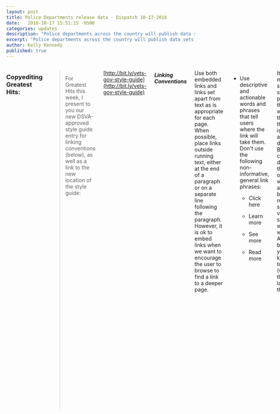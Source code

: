 ```yaml
---
layout: post
title: Police Departments release data - Dispatch 10-17-2016
date:   2016-10-17 15:51:15 -0500
categories: updates
description: "Police departments across the country will publish data sets as part of a White-House initiative to create transparency in law enforcement.."
excerpt: "Police departments across the country will publish data sets as part of a White-House initiative to create transparency in law enforcement.."
author: Kelly Kennedy
published: true
---
```

<div class="row">
<div class="small-12 medium-9 medium-centered columns" markdown="1">

### Copyediting Greatest Hits:

>For Greatest Hits this week, I present to you our new DSVA-approved style guide entry for linking conventions (below), as well as a link to the new location of the style guide:

[http://bit.ly/vets-gov-style-guide](http://bit.ly/vets-gov-style-guide)

##### Linking Conventions

Use both embedded links and links set apart from text as is appropriate for each page. When possible, place links outside running text, either at the end of a paragraph or on a separate line following the paragraph. However, it is ok to embed links when we want to encourage the user to browse to find a link to a deeper page.

* Use descriptive and actionable words and phrases that tell users where the link will take them. Don't use the following non-informative, general link phrases:

    + Click here

    + Learn more

    + See more

    + Read more

It may make sense to start a link phrase with these words if the rest of the phrase is specific and descriptive. But you can often do without these overused words altogether by using more specific verbs or starting with key words. Above all, be sure your users know what to expect (where they will land) when they click.

* Pay attention to link length. Make the link long enough that it's easy to click on. Don't make it so long that the relevant words are lost among the less important words.

+ 5-8 words for embedded links. Don't link entire sentences in running text.

+ Entire sentences or phrases when the link is set apart from the running text, either by placing it at the end of a paragraph or by inserting a space between the running text and the link.

* Don't link ending punctuation. You don't want the period to be underlined. If a string of words at the end of a sentence is linked, use punctuation (usually a period) as grammar would dictate, but don't link it.

-Beth Potts

---

### Plain Language:

- John McIntyre, of the Baltimore Sun, has an opinion about "s/he" and "he/she" and the idea of a gender-neutral "they." He [shares it by video](http://www.baltimoresun.com/news/language-blog/87915039-132.html).

- And just as we're talking about the need for plain-language forms at Veterans Affairs, the [Center for Plain Language came out with a report card](http://centerforplainlanguage.org/federal-plain-language-report-card/) for government forms. They're looking at "high burden" forms and will release the results in January.

### Human-Centered Design:

- Companies ahead in digital transformation have four things in common, including a focus on human-centered design, [reports CIO](http://www.cio.com/article/3131322/leadership-management/how-to-thrive-in-a-digital-world-part-2.html). And that's tough because it's not traditionally how companies think about problems.

- Midcentury design, the original mass-produced and inoffensive furnishings, may be sticking around longer than other trends because it suits our need for simple sameness - which makes it the "pumpkin-spice latte" of interior design, [reports Fastcodesign.com](https://www.fastcodesign.com/3064284/mid-century-modern-is-the-pumpkin-spice-latte-of-interior-design). First Oreos and butter, and now your couch.

- Planned Parenthood has, for decades used bold graphics and eye-catching fonts to gain an audience, [reports Fastcodesign.com](https://www.fastcodesign.com/3064658/in-pictures-100-years-of-design-at-planned-parenthood). Apparently, it is not the pumpkin spice latte of women's issues.

### Open Data:

- Taking open data to a different level, Better Block offers a series of printable plans for outdoor furniture so communities can build park benches, trash cans or even outdoor cafes using plywood, [reports CityLab](http://www.citylab.com/navigator/2016/10/better-block-open-source-printing-street-furniture/503765/).

- Justice Lab has just released a county-by-county breakdown of how many guns and what kind of guns have been bought in California over the last decade, [reports SCVTV](http://scvnews.com/2016/10/12/ag-releases-firearm-sales-data-on-openjustice/). The site was launched by the state's attorney general.

### Open Government:

- The U.S. government just released open-source code for anyone who would like to help in the American poverty crisis. The code helps people determine their eligibility for income-based government-assistance programs, such as food stamps, [reports Business Wire](http://www.businesswire.com/news/home/20161013006185/en/HHS-Intuit-Release-App-Fight-Poverty-Nationwide).

- Police departments across the country will publish data sets as part of a White-House initiative to create transparency in law enforcement, [reports the Lebanon Democrat](http://www.lebanondemocrat.com/Law-Enforcement/2016/10/13/Mt-Juliet-police-to-participate-in-White-House-led-police-data-initiative). The President announced the Police Data Initiative Thursday.

### Vet Love:

- The Defense Department has delayed roll-out of its new electronic health records system, but says that won't affect its ability to interact with VA health records, [reports Military Times](http://www.militarytimes.com/articles/mhs-genesis-delayed-feb-2017?utm_source=3DSailthru&utm_medium=3Demail&utm_campaign=3DEarly%20Bird%20Brief%2010.12.2016&utm_term=3DEditorial%20-%20Military%20-%20Early%20Bird%20Brief). (@leoshane)

- A VA facility in San Antonios is taking heat because it doesn't have a waiting area with chairs, [reports KSAT](http://www.ksat.com/news/defenders/vets-forced-to-wait-in-the-heat-stand-for-long-periods-of-time-at-san-antonio-va-clinic?utm_source=3DSailthru&utm_medium=3Demail&utm_campaign=3DMil%20EBB%2010.13.16&utm_term=3DEditorial%20-%20Military%20-%20Early%20Bird%20Brief). Veterans stand or lean against a wall while they wait for their
appointments.

### Vet Politics:

- A retired two-star general believes Congress could get some things done, rather than bickering and refusing compromise, if more Veterans were elected to office, [reports DOD Buzz](http://www.dodbuzz.com/2016/10/13/wanted-veterans-congress-break-gridlock/?utm_source=3DSailthru&utm_medium=3Demail&utm_campaign=3DMil%20EBB%2010.14.16&utm_term=3DEditorial%20-%20Military%20-%20Early%20Bird%20Brief). His reasoning? Veterans know how to play well with others.

- A new Got Your Six campaign asks people to thank a Veteran by voting, [reports
Military Times](http://www.militarytimes.com/articles/gotyou6-psa-vote-veterans?utm_source=3DSailthru&utm_medium=3Demail&utm_campaign=3DEarly%20Bird%20Brief%2010.17.2016&utm_term=3DEditorial%20-%20Military%20-%20Early%20Bird%20Brief).

### What we're reading:

- When a Pinterest employee realized there were no good numbers showing how many women worked at tech-industry companies, she invited employees of those companies to count them, 
[reports Backchannel](https://backchannel.com/this-twenty-something-forced-silicon-valley-to-show-her-the-numbers-2cddca7b9d3b#.xp5lkxwwm). Within a week, employees for 50 companies did just that.

- "Burst inspirationist" [Kayla Minguez researches](https://medium.com/the-mission/how-music-affects-your-brain-plus-11-artists-to-listen-to-at-work-4f0a5081d9e9#.hq6iy3tw2) whether music can improve your work, decides it can, and provides a playlist at Medium.

- As troops head back into Mosul, they're taking big data and apps with them, [reports Defense One in "The Apps They Carried](http://www.defenseone.com/technology/2016/10/apps-they-carried-software-big-data-and-fight-mosul/132409/?oref=3Dd-river&&&utm_term=3DEditorial%20-%20Military%20-%20Early%20Bird%20Brief)."
